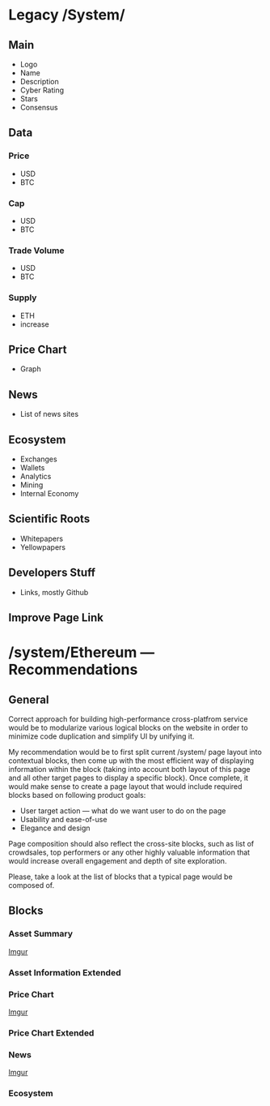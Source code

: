 # Legacy /System/

## Main
* Logo
* Name
* Description
* Cyber Rating
* Stars
* Consensus

## Data

### Price 
* USD
* BTC

### Cap
* USD
* BTC

### Trade Volume
* USD
* BTC

### Supply
* ETH
* increase

## Price Chart
* Graph

## News
* List of news sites

## Ecosystem
* Exchanges
* Wallets
* Analytics
* Mining
* Internal Economy

## Scientific Roots
* Whitepapers
* Yellowpapers

## Developers Stuff
* Links, mostly Github

## Improve Page Link

# /system/Ethereum — Recommendations

## General
Correct approach for building high-performance cross-platfrom service would be to modularize various logical blocks on the website in order to minimize code duplication and simplify UI by unifying it.

My recommendation would be to first split current /system/ page layout into contextual blocks, then come up with the most efficient way of displaying information within the block (taking into account both layout of this page and all other target pages to display a specific block). Once complete, it would make sense to create a page layout that would include required blocks based on following product goals:
* User target action — what do we want user to do on the page
* Usability and ease-of-use
* Elegance and design

Page composition should also reflect the cross-site blocks, such as list of crowdsales, top performers or any other highly valuable information that would increase overall engagement and depth of site exploration.

Please, take a look at the list of blocks that a typical page would be composed of.

## Blocks

### Asset Summary
[Imgur](http://i.imgur.com/FZvqVPW.png)

### Asset Information Extended

### Price Chart
[Imgur](http://i.imgur.com/2IafUGC.png)

### Price Chart Extended

### News
[Imgur](http://i.imgur.com/Tj6ZSAZ.png)

### Ecosystem